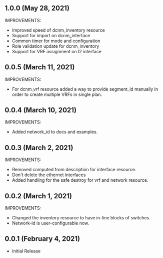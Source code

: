## 1.0.0 (May 28, 2021)

IMPROVEMENTS:
- Improved speed of dcnm_inventory resource
- Support for import on dcnm_interface
- Common timer for mode and configuration
- Role validation update for dcnm_inventory
- Support for VRF assignment on l2 interface

## 0.0.5 (March 11, 2021)

IMPROVEMENTS:
- For dcnm_vrf resource added a way to provide segment_id manually in order to create multiple VRFs in single plan.

## 0.0.4 (March 10, 2021)

IMPROVEMENTS:
- Added network_id to docs and examples.

## 0.0.3 (March 2, 2021)

IMPROVEMENTS:
- Removed computed from description for interface resource.
- Don't delete the ethernet interfaces
- Added handling for the safe destroy for vrf and network resource.

## 0.0.2 (March 1, 2021)

IMPROVEMENTS:
- Changed the inventory resource to have in-line blocks of switches.
- Network-id is user-configurable now.

## 0.0.1 (February 4, 2021)

- Initial Release
